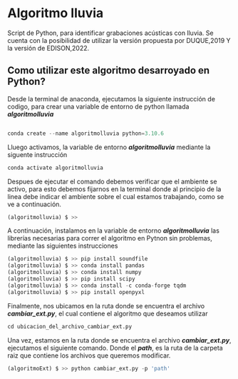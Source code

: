 # Algoritmo lluvia

Script de Python, para identificar grabaciones acústicas con lluvia. Se cuenta con la posibilidad de utilizar la versión propuesta por DUQUE,2019 Y la versión de EDISON,2022.

## Como utilizar este algoritmo desarroyado en Python?

Desde la terminal de anaconda, ejecutamos la siguiente instrucción de codigo, para crear una variable de entorno de python llamada ***algoritmolluvia***


```python

conda create --name algoritmolluvia python=3.10.6

```

Lluego activamos, la variable de entorno ***algoritmolluvia*** mediante la siguente instrucción

```python
conda activate algoritmolluvia
```
Despues de ejecutar el comando debemos verificar que el ambiente se activo, para esto debemos fijarnos en la terminal donde al principio de la linea debe indicar el ambiente sobre el cual estamos trabajando, como se ve a continuación.

```python
(algoritmolluvia) $ >>
```
A continuación, instalamos en la variable de entorno ***algoritmolluvia*** las librerías necesarias para correr el algoritmo en Pytnon sin problemas, mediante las siguientes instrucciones

```python
(algoritmolluvia) $ >> pip install soundfile 
(algoritmolluvia) $ >> conda install pandas
(algoritmolluvia) $ >> conda install numpy 
(algoritmolluvia) $ >> pip install scipy
(algoritmolluvia) $ >> conda install -c conda-forge tqdm
(algoritmolluvia) $ >> pip install openpyxl
```

Finalmente, nos ubicamos en la ruta donde se encuentra el archivo ***cambiar_ext.py***, el cual contiene el algoritmo que deseamos utilizar

```python
cd ubicacion_del_archivo_cambiar_ext.py
```

Una vez, estamos en la ruta donde se encuentra el archivo ***cambiar_ext.py***, ejecutamos el siguiente comando. Donde el ***path***, es la ruta de la carpeta raiz que contiene los archivos que queremos modificar.

```python
(algoritmoExt) $ >> python cambiar_ext.py -p 'path'
```

